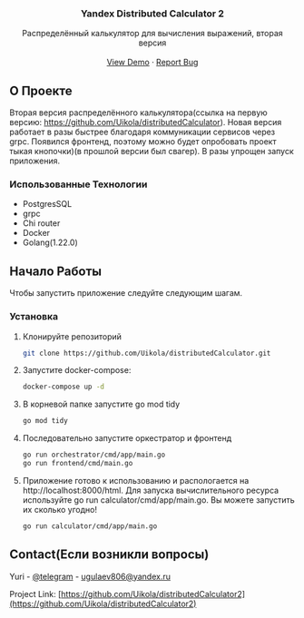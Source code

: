 <h3 align="center">Yandex Distributed Calculator 2</h3>

  <p align="center">
    Распределённый калькулятор для вычисления выражений, вторая версия
    <br />
    <br />
    <a href="https://github.com/Uikola/distributedCalculator2">View Demo</a>
    ·
    <a href="https://t.me/uikola">Report Bug</a>
  </p>

<!-- ABOUT THE PROJECT -->
## О Проекте
Вторая версия распределённого калькулятора(ссылка на первую версию: https://github.com/Uikola/distributedCalculator). Новая версия работает в разы быстрее благодаря коммуникации сервисов через grpc. Появился фронтенд, поэтому можно будет опробовать проект тыкая кнопочки)(в прошлой версии был свагер). В разы упрощен запуск приложения.

### Использованные Технологии

- PostgresSQL
- grpc
- Chi router
- Docker
- Golang(1.22.0)

<!-- GETTING STARTED -->
## Начало Работы

Чтобы запустить приложение следуйте следующим шагам.

### Установка

1. Клонируйте репозиторий
   ```sh
   git clone https://github.com/Uikola/distributedCalculator.git
   ```

2. Запустите docker-compose:
   ```sh
   docker-compose up -d
   ```

3. В корневой папке запустите go mod tidy
   ```sh
   go mod tidy
   ```

4. Последовательно запустите оркестратор и фронтенд
   ```sh
   go run orchestrator/cmd/app/main.go
   go run frontend/cmd/main.go
   ```

5. Приложение готово к использованию и распологается на http://localhost:8000/html. Для запуска вычислительного ресурса используйте go run calculator/cmd/app/main.go. Вы можете запустить их сколько угодно!
   ```sh
   go run calculator/cmd/app/main.go
   ```

<!-- CONTACT -->
## Contact(Если возникли вопросы)

Yuri - [@telegram](https://t.me/uikola) - ugulaev806@yandex.ru

Project Link: [https://github.com/Uikola/distributedCalculator2](https://github.com/Uikola/distributedCalculator2)